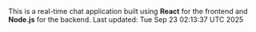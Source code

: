 This is a real-time chat application built using **React** for the frontend and **Node.js** for the backend.
Last updated: Tue Sep 23 02:13:37 UTC 2025
